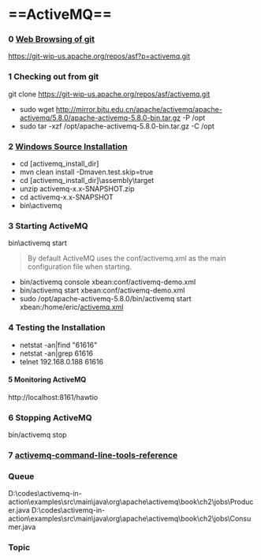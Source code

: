 # ==ActiveMQ== #

### 0 [Web Browsing of git](http://activemq.apache.org/source.html) ###
https://git-wip-us.apache.org/repos/asf?p=activemq.git
### 1 Checking out from git ###
git clone https://git-wip-us.apache.org/repos/asf/activemq.git

- sudo wget http://mirror.bjtu.edu.cn/apache/activemq/apache-activemq/5.8.0/apache-activemq-5.8.0-bin.tar.gz -P /opt
- sudo tar -xzf /opt/apache-activemq-5.8.0-bin.tar.gz -C /opt
 
### 2 [Windows Source Installation](http://activemq.apache.org/version-5-getting-started.html)  ###
- cd [activemq_install_dir]
- mvn clean install -Dmaven.test.skip=true
- cd [activemq_install_dir]\assembly\target
- unzip activemq-x.x-SNAPSHOT.zip
- cd activemq-x.x-SNAPSHOT
- bin\activemq

### 3 Starting ActiveMQ ###
bin\activemq start
> By default ActiveMQ uses the conf/activemq.xml as the main configuration file when starting. 

- bin/activemq console xbean:conf/activemq-demo.xml
- bin/activemq start xbean:conf/activemq-demo.xml
- sudo /opt/apache-activemq-5.8.0/bin/activemq start xbean:/home/eric/[activemq.xml](arch.188activemq.xml)

### 4 Testing the Installation ###
- netstat -an|find "61616"
- netstat -an|grep 61616
- telnet 192.168.0.188 61616
#### 5 Monitoring ActiveMQ ####
http://localhost:8161/hawtio

### 6 Stopping ActiveMQ ###
bin/activemq stop

### 7 [activemq-command-line-tools-reference](http://activemq.apache.org/activemq-command-line-tools-reference.html) ###

### Queue ###
D:\codes\activemq-in-action\examples\src\main\java\org\apache\activemq\book\ch2\jobs\Producer.java
D:\codes\activemq-in-action\examples\src\main\java\org\apache\activemq\book\ch2\jobs\Consumer.java
### Topic ###